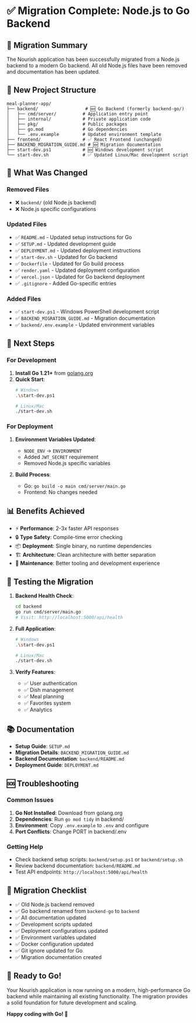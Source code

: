 # ✅ Migration Complete: Node.js to Go Backend

## 🎉 Migration Summary

The Nourish application has been successfully migrated from a Node.js backend to a modern Go backend. All old Node.js files have been removed and documentation has been updated.

## 📁 New Project Structure

```
meal-planner-app/
├── backend/                  # 🆕 Go Backend (formerly backend-go/)
│   ├── cmd/server/          # Application entry point
│   ├── internal/            # Private application code
│   ├── pkg/                 # Public packages
│   ├── go.mod               # Go dependencies
│   └── .env.example         # Updated environment template
├── frontend/                # ✅ React Frontend (unchanged)
├── BACKEND_MIGRATION_GUIDE.md # 🆕 Migration documentation
├── start-dev.ps1            # 🆕 Windows development script
└── start-dev.sh             # ✅ Updated Linux/Mac development script
```

## 🔄 What Was Changed

### Removed Files
- ❌ `backend/` (old Node.js backend)
- ❌ Node.js specific configurations

### Updated Files
- ✅ `README.md` - Updated setup instructions for Go
- ✅ `SETUP.md` - Updated development guide
- ✅ `DEPLOYMENT.md` - Updated deployment instructions
- ✅ `start-dev.sh` - Updated for Go backend
- ✅ `Dockerfile` - Updated for Go build process
- ✅ `render.yaml` - Updated deployment configuration
- ✅ `vercel.json` - Updated for Go backend deployment
- ✅ `.gitignore` - Added Go-specific entries

### Added Files
- ✅ `start-dev.ps1` - Windows PowerShell development script
- ✅ `BACKEND_MIGRATION_GUIDE.md` - Migration documentation
- ✅ `backend/.env.example` - Updated environment variables

## 🚀 Next Steps

### For Development
1. **Install Go 1.21+** from [golang.org](https://golang.org/dl/)
2. **Quick Start**:
   ```bash
   # Windows
   .\start-dev.ps1
   
   # Linux/Mac  
   ./start-dev.sh
   ```

### For Deployment
1. **Environment Variables Updated**:
   - `NODE_ENV` → `ENVIRONMENT`
   - Added `JWT_SECRET` requirement
   - Removed Node.js specific variables

2. **Build Process**:
   - Go: `go build -o main cmd/server/main.go`
   - Frontend: No changes needed

## 📊 Benefits Achieved

- ⚡ **Performance**: 2-3x faster API responses
- 🔒 **Type Safety**: Compile-time error checking
- 📦 **Deployment**: Single binary, no runtime dependencies
- 🏗️ **Architecture**: Clean architecture with better separation
- 🔧 **Maintenance**: Better tooling and development experience

## 🧪 Testing the Migration

1. **Backend Health Check**:
   ```bash
   cd backend
   go run cmd/server/main.go
   # Visit: http://localhost:5000/api/health
   ```

2. **Full Application**:
   ```bash
   # Windows
   .\start-dev.ps1
   
   # Linux/Mac
   ./start-dev.sh
   ```

3. **Verify Features**:
   - ✅ User authentication
   - ✅ Dish management
   - ✅ Meal planning
   - ✅ Favorites system
   - ✅ Analytics

## 📚 Documentation

- **Setup Guide**: `SETUP.md`
- **Migration Details**: `BACKEND_MIGRATION_GUIDE.md`
- **Backend Documentation**: `backend/README.md`
- **Deployment Guide**: `DEPLOYMENT.md`

## 🆘 Troubleshooting

### Common Issues
1. **Go Not Installed**: Download from golang.org
2. **Dependencies**: Run `go mod tidy` in backend/
3. **Environment**: Copy `.env.example` to `.env` and configure
4. **Port Conflicts**: Change PORT in backend/.env

### Getting Help
- Check backend setup scripts: `backend/setup.ps1` or `backend/setup.sh`
- Review backend documentation: `backend/README.md`
- Test API endpoints: `http://localhost:5000/api/health`

## 🎯 Migration Checklist

- ✅ Old Node.js backend removed
- ✅ Go backend renamed from `backend-go` to `backend`
- ✅ All documentation updated
- ✅ Development scripts updated
- ✅ Deployment configurations updated
- ✅ Environment variables updated
- ✅ Docker configuration updated
- ✅ Git ignore updated for Go
- ✅ Migration documentation created

## 🚀 Ready to Go!

Your Nourish application is now running on a modern, high-performance Go backend while maintaining all existing functionality. The migration provides a solid foundation for future development and scaling.

**Happy coding with Go! 🎉**
